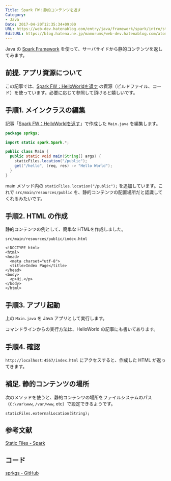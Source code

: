 ```yaml
---
Title: Spark FW：静的コンテンツを返す
Category:
- Java
Date: 2017-04-20T12:35:34+09:00
URL: https://web-dev.hatenablog.com/entry/java/framework/spark/intro/static-files
EditURL: https://blog.hatena.ne.jp/mamorums/web-dev.hatenablog.com/atom/entry/10328749687238297447
---
```


Java の [Spark Framework](http://sparkjava.com/) を使って、サーバサイドから静的コンテンツを返してみます。


## 前提. アプリ資源について
この記事では、[Spark FW：HelloWorldを返す](/entry/spark-fw/intro/hello-world) の資源（ビルドファイル、コード）を使っています。必要に応じて参照して頂けると嬉しいです。


## 手順1. メインクラスの編集
記事「[Spark FW：HelloWorldを返す](/entry/spark-fw/intro/hello-world)」で作成した `Main.java` を編集します。

```java
package sprkgs;

import static spark.Spark.*;

public class Main {
  public static void main(String[] args) {
    staticFiles.location("/public");
    get("/hello", (req, res) -> "Hello World");
  }
}
```

main メソッド内の `staticFiles.location("/public");` を追加しています。これで `src/main/resources/public` を、静的コンテンツの配置場所だと認識してくれるみたいです。


## 手順2. HTML の作成
静的コンテンツの例として、簡単な HTMLを作成しました。

`src/main/resources/public/index.html`

```
<!DOCTYPE html>
<html>
<head>
  <meta charset="utf-8">
  <title>Index Page</title>
</head>
<body>
  <p>Hi.</p>
</body>
</html>
```


## 手順3. アプリ起動
上の `Main.java` を Java アプリとして実行します。

コマンドラインからの実行方法は、HelloWorld の記事にも書いてあります。


## 手順4. 確認
`http://localhost:4567/index.html` にアクセスすると、作成した HTML が返ってきます。


## 補足. 静的コンテンツの場所
次のメソッドを使うと、静的コンテンツの場所をファイルシステムのパス（`C:\var\www`, `/var/www`, etc）で設定できるようです。

```
staticFiles.externalLocation(String);
```


## 参考文献
[Static Files - Spark](http://sparkjava.com/documentation.html#static-files)


## コード
[sprkgs - GitHub](https://github.com/mamorum/blog-code/tree/master/sprkgs)
